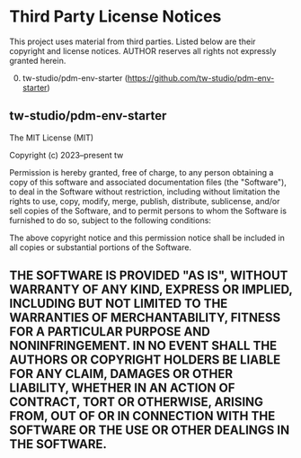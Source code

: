 Third Party License Notices
===========================

This project uses material from third parties.
Listed below are their copyright and license notices.
AUTHOR reserves all rights not expressly granted herein.

0.  tw-studio/pdm-env-starter (https://github.com/tw-studio/pdm-env-starter)

tw-studio/pdm-env-starter
------------------------------------
The MIT License (MIT)

Copyright (c) 2023–present tw

Permission is hereby granted, free of charge, to any person obtaining a copy of this software and associated documentation files (the "Software"), to deal in the Software without restriction, including without limitation the rights to use, copy, modify, merge, publish, distribute, sublicense, and/or sell copies of the Software, and to permit persons to whom the Software is furnished to do so, subject to the following conditions:

The above copyright notice and this permission notice shall be included in all copies or substantial portions of the Software.

THE SOFTWARE IS PROVIDED "AS IS", WITHOUT WARRANTY OF ANY KIND, EXPRESS OR IMPLIED, INCLUDING BUT NOT LIMITED TO THE WARRANTIES OF MERCHANTABILITY, FITNESS FOR A PARTICULAR PURPOSE AND NONINFRINGEMENT. IN NO EVENT SHALL THE AUTHORS OR COPYRIGHT HOLDERS BE LIABLE FOR ANY CLAIM, DAMAGES OR OTHER LIABILITY, WHETHER IN AN ACTION OF CONTRACT, TORT OR OTHERWISE, ARISING FROM, OUT OF OR IN CONNECTION WITH THE SOFTWARE OR THE USE OR OTHER DEALINGS IN THE SOFTWARE.
------------------------------------
